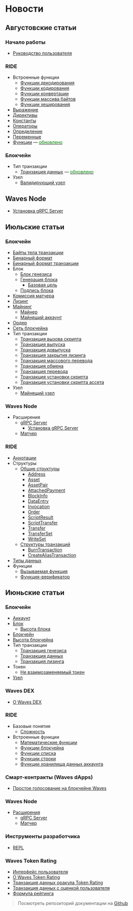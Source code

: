 # Новости

## Августовские статьи

### Начало работы

* [Руководство пользователя](getting-started/getting-started-for-users.md)

### RIDE

* Встроенные функции
  * [Функции декодирования](ride/built-in-functions/decoding-functions.md)
  * [Функции кодирования](ride/built-in-functions/encoding-functions.md)
  * [Функции конвертации](ride/built-in-functions/converting-functions.md)
  * [Функции массива байтов](ride/built-in-functions/byte-array-functions.md)
  * [Функции хеширования](ride/built-in-functions/hashing-functions.md)
* [Выражение](ride/base-concepts/expression.md)
* [Директивы](ride/script/directives.md)
* [Константы](ride/constants.md)
* [Операторы](ride/operators.md)
* [Определение](ride/base-concepts/definition.md)
* [Переменные](ride/variables.md)
* [Функции](ride/functions.md) — [<span style="color:green">обновлено</span>](https://github.com/wavesplatform/waves-documentation/pull/1465/files)

### Блокчейн

* Тип транзакции
  * [Транзакция данных](blockchain/transaction-type/data-transaction.md) — [<span style="color:green">обновлено</span>](https://github.com/wavesplatform/waves-documentation/pull/1456/files)
* Узел
  * [Валидирующий узел](blockchain/node/validating-node.md)

## Waves Node

* [Установка gRPC Server](waves-node/extensions/grpc-server/grpc-server-installation.md)

## Июльские статьи

### Блокчейн

* [Байты тела транзакции](blockchain/transaction-body-bytes.md)
* [Бинарный формат](blockchain/binary-format.md)
* [Бинарный формат транзакции](blockchain/binary-format/transaction-binary-format.md)
* Блок
  * [Блок генезиса](blockchain/block/genesis-block.md)
  * [Генерация блока](blockchain/block/block-generation.md)
    * [Базовая цель](blockchain/block/block-generation/base-target.md)
  * [Подпись блока](blockchain/block/block-signature.md)
* [Комиссия матчера](blockchain/matcher-fee.md)
* [Лизинг](blockchain/leasing.md)
* [Майнинг](blockchain/mining.md)
  * [Майнер](blockchain/mining/miner.md)
  * [Майнящий аккаунт](blockchain/mining/mining-account.md)
* [Ордер](blockchain/order.md)
* [Сеть блокчейна](blockchain/blockchain-network.md)
* Тип транзакции
  * [Транзакция вызова скрипта](blockchain/transaction-type/invoke-script-transaction.md)
  * [Транзакция выпуска](blockchain/transaction-type/issue-transaction.md)
  * [Транзакция довыпуска](blockchain/transaction-type/reissue-transaction.md)
  * [Транзакция закрытия лизинга](blockchain/transaction-type/lease-cancel-transaction.md)
  * [Транзакция массового перевода](blockchain/transaction-type/mass-transfer-transaction.md)
  * [Транзакция обмена](blockchain/transaction-type/exchange-transaction.md)
  * [Транзакция перевода](blockchain/transaction-type/transfer-transaction.md)
  * [Транзакция установки скрипта](blockchain/transaction-type/set-script-transaction.md)
  * [Транзакция установки скрипта ассета](blockchain/transaction-type/set-asset-script-transaction.md)
* Узел
  * [Майнящий узел](blockchain/node/mining-node.md)

### Waves Node

* Расширения
  * [gRPC Server](waves-node/extensions/grpc-server.md)
    * [Установка gRPC Server](waves-node/extensions/grpc-server/grpc-server-installation.md)
  * [Матчер](waves-node/extensions/matcher.md)

### RIDE

* [Аннотации](ride/annotations.md)
* Структуры
  * [Общие структуры](ride/structures/common-structures.md)
    * [Address](ride/structures/common-structures/address.md)
    * [Asset](ride/structures/common-structures/asset.md)
    * [AssetPair](ride/structures/common-structures/asset-pair.md)
    * [AttachedPayment](ride/structures/common-structures/attached-payment.md)
    * [BlockInfo](ride/structures/common-structures/block-info.md)
    * [DataEntry](ride/structures/common-structures/data-entry.md)
    * [Invocation](ride/structures/common-structures/invocation.md)
    * [Order](ride/structures/common-structures/order.md)
    * [ScriptResult](ride/structures/common-structures/script-result.md)
    * [ScriptTransfer](ride/structures/common-structures/script-transfer.md)
    * [Transfer](ride/structures/common-structures/transfer.md)
    * [TransferSet](ride/structures/common-structures/transfer-set.md)
    * [WriteSet](ride/structures/common-structures/write-set.md)
  * [Структуры транзакций](ride/structures/transaction-structures.md)
    * [BurnTransaction](ride/structures/transaction-structures/burn-transaction.md)
    * [CreateAliasTransaction](/ride/structures/transaction-structures/create-alias-transaction.md)
* [Типы данных](/ride/data-types.md)
* Функции
  * [Вызываемая функция](ride/functions/callable-function.md)
  * [Функция-верификатор](ride/functions/verifier-function.md)

##  Июньские статьи

### Блокчейн

* [Аккаунт](blockchain/account.md)
* [Блок](blockchain/block.md)
  * [Высота блока](blockchain/block/block-height.md)
* [Блокчейн](blockchain/blockchain.md)
* [Высота блокчейна](blockchain/blockchain-height.md)
* Тип транзакции
  * [Транзакция генезиса](blockchain/transaction-type/genesis-transaction.md)
  * [Транзакция данных](blockchain/transaction-type/data-transaction.md)
  * [Транзакция лизинга](blockchain/transaction-type/lease-transaction.md)
* Токен
  * [Не взаимозаменяемый токен](blockchain/token/non-fungible-token.md)
* [Узел](blockchain/node.md)

### Waves DEX

* [О Waves DEX](waves-dex/about-waves-dex.md)

### RIDE

* Базовые понятия
  * [Сложность](ride/base-concepts/complexity.md)
* Встроенные функции
  * [Математические функции](ride/functions/built-in-functions/math-functions.md)
  * [Функции блокчейна](ride/functions/built-in-functions/blockchain-functions.md)
  * [Функции списка](ride/functions/built-in-functions/list-functions.md)
  * [Функции строки](ride/functions/built-in-functions/string-functions.md)
  * [Функции хранилища данных аккаунта](ride/functions/built-in-functions/account-data-storage-functions.md)


### Смарт-контракты (Waves dApps)

* [Простое голосование на блокчейне Waves](smart-contracts/simple-voting-on-the-waves-blockchain.md)

### Waves Node

* [Расширения](waves-node/extensions.md)
  * [gRPC Server](waves-node/extensions/grpc-server.md)
  * [Матчер](waves-node/extensions/matcher.md)

### Инструменты разработчика

* [REPL](developer-tools/repl.md)

### Waves Token Rating

* [Интерфейс пользователя](waves-token-rating/user-interface.md)
* [О Waves Token Rating](waves-token-rating/about-waves-token-rating.md)
* [Транзакция данных оракула Token Rating](waves-token-rating/data-transaction-of-the-token-rating-oracle.md)
* [Транзакция данных с оценкой пользователя](waves-token-rating/data-transaction-with-user-s-rate.md)
* [Формула рейтинга](waves-token-rating/rating-formula.md)

> Посмотреть репозиторий документации на [Github](https://github.com/wavesplatform/waves-documentation)
